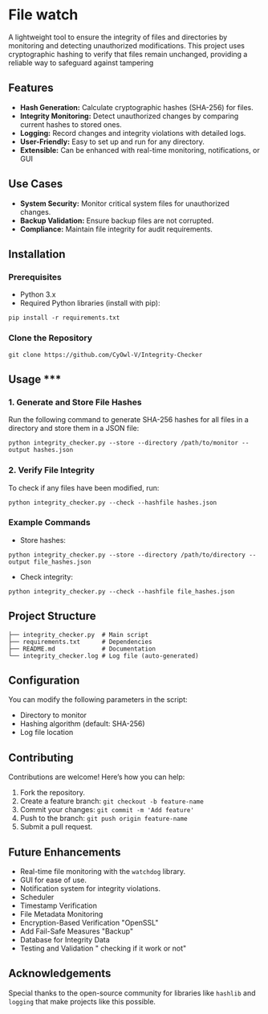 # File watch
A lightweight tool to ensure the integrity of files and directories by monitoring and detecting unauthorized modifications. This project uses cryptographic hashing to verify that files remain unchanged, providing a reliable way to safeguard against tampering

## **Features**

- **Hash Generation:** Calculate cryptographic hashes (SHA-256) for files.
- **Integrity Monitoring:** Detect unauthorized changes by comparing current hashes to stored ones.
- **Logging:** Record changes and integrity violations with detailed logs.
- **User-Friendly:** Easy to set up and run for any directory.
- **Extensible:** Can be enhanced with real-time monitoring, notifications, or GUI

## **Use Cases**

- **System Security:** Monitor critical system files for unauthorized changes.
- **Backup Validation:** Ensure backup files are not corrupted.
- **Compliance:** Maintain file integrity for audit requirements.

## **Installation**

### Prerequisites

- Python 3.x
- Required Python libraries (install with pip):
```
pip install -r requirements.txt
```
### Clone the Repository

```
git clone https://github.com/CyOwl-V/Integrity-Checker
``` 

## **Usage** ***

### 1. Generate and Store File Hashes

Run the following command to generate SHA-256 hashes for all files in a directory and store them in a JSON file:
```
python integrity_checker.py --store --directory /path/to/monitor --output hashes.json
```
### 2. Verify File Integrity

To check if any files have been modified, run:


```
python integrity_checker.py --check --hashfile hashes.json
```

### Example Commands

- Store hashes:
``` 
python integrity_checker.py --store --directory /path/to/directory --output file_hashes.json  
```

- Check integrity:
```
python integrity_checker.py --check --hashfile file_hashes.json
```

## **Project Structure**

```
├── integrity_checker.py  # Main script 
├── requirements.txt      # Dependencies 
├── README.md             # Documentation 
└── integrity_checker.log # Log file (auto-generated)
```

## **Configuration**

You can modify the following parameters in the script:

- Directory to monitor
- Hashing algorithm (default: SHA-256)
- Log file location

## **Contributing**

Contributions are welcome! Here’s how you can help:

1. Fork the repository.
2. Create a feature branch: `git checkout -b feature-name`
3. Commit your changes: `git commit -m 'Add feature'`
4. Push to the branch: `git push origin feature-name`
5. Submit a pull request.
## **Future Enhancements**

- Real-time file monitoring with the `watchdog` library.
- GUI for ease of use.
- Notification system for integrity violations.
- Scheduler
- Timestamp Verification
- File Metadata Monitoring
- Encryption-Based Verification "OpenSSL"
- Add Fail-Safe Measures "Backup"
- Database for Integrity Data
- Testing and Validation " checking if it work or not"

## **Acknowledgements**

Special thanks to the open-source community for libraries like `hashlib` and `logging` that make projects like this possible.

